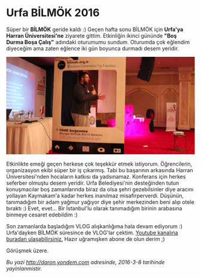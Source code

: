 # Urfa BİLMÖK 2016 

Süper bir **BİLMÖK** geride kaldı :) Geçen hafta sonu BİLMÖK için **Urfa'ya Harran Üniversitesi'ne** ziyarete gittim. Etkinliğin ikinci gününde **"Boş Durma Boşa Çalış"** adındaki oturumumu sundum. Oturumda çok eğlendim diyeceğim ama zaten eğlence iki gün boyunca durmadı desem yeridir. 

![](media/Urfa_BILMOK_2016/bilmok.jpg)

Etkinlikte emeği geçen herkese çok teşekkür etmek istiyorum. Öğrencilerin, organizasyon ekibi süper bir iş çıkarmış. Tabi bu başarının arkasında Harran Üniversitesi'nden hocaların katkısı da yadsınamaz. Konferans için herkes seferber olmuştu desem yeridir. Urfa Belediyesi'nin desteğinden tutun konuşmacılar boş zamanlarında biraz da olsa şehri gezebilsinler diye aracını yollayan Kaymakam'a kadar herkes inanılmaz misafirperverdi. Düşünün, tanımadığım bir adam yağmur yağıyor diye şehir merkezinden beni alıp otele bıraktı :) Evet, evet... Bir İstanbul'lu olarak tanımadığım birinin arabasına binmeye cesaret edebildim :)

Son zamanlarda başladığım VLOG alışkanlığıma hala devam ediyorum :) Urfa'dayken BİLMÖK süresince de VLOG'lar çektim. [Youtube kanalına buradan ulaşabilirsiniz.](https://youtu.be/y37SaEtfmYg?list=PLoEH73F0Yy5padFdQjI1pUORmgA_jtQ-4) Hazır uğramışken abone de olun derim ;)

Görüşmek üzere.


*Bu yazi http://daron.yondem.com adresinde, 2016-3-8 tarihinde yayinlanmistir.*